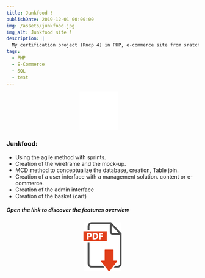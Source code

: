 ```yaml
---
title: Junkfood !
publishDate: 2019-12-01 00:00:00
img: /assets/junkfood.jpg
img_alt: Junkfood site !
description: |
  My certification project (Rncp 4) in PHP, e-commerce site from sratch and without framework.
tags:
  - PHP
  - E-Commerce
  - SQL
  - test
---
```


<div style="text-align:center;">
  <a href="https://github.com/Asper-01/TP-OCR-PHP-CRUD" target="_blank" style="margin-right: 20px;">
    <img src="/assets/Git.png" alt="icone git" width="100">
  </a>
</div>




### Junkfood:
- Using the agile method with sprints.
- Creation of the wireframe and the mock-up.
- MCD method to conceptualize the database, creation, Table join.
- Creation of a user interface with a management solution.
content or e-commerce.
- Creation of the admin interface
- Creation of the basket (cart)


##### Open the link to discover the features overview

<div style="text-align:center;">
  <a href="/assets/Junkfood.pdf" target="_blank">
    <img src="/assets/pdf.png" alt="Icône PDF" width="100">
  </a>
</div>
